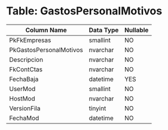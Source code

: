 # Table: GastosPersonalMotivos

| Column Name | Data Type | Nullable |
|-------------|-----------|----------|
| PkFkEmpresas | smallint | NO |
| PkGastosPersonalMotivos | nvarchar | NO |
| Descripcion | nvarchar | NO |
| FkContCtas | nvarchar | NO |
| FechaBaja | datetime | YES |
| UserMod | smallint | NO |
| HostMod | nvarchar | NO |
| VersionFila | tinyint | NO |
| FechaMod | datetime | NO |
